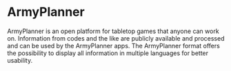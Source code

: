 # ArmyPlanner

ArmyPlanner is an open platform for tabletop games that anyone can work on. Information from codes and the like are publicly available and processed and can be used by the ArmyPlanner apps. The ArmyPlanner format offers the possibility to display all information in multiple languages for better usability.